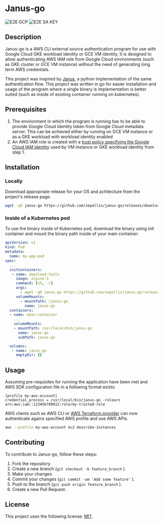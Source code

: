 # Janus-go

![E2E GCP](https://github.com/zepellin/janus-go/actions/workflows/e2e-gcp.yaml/badge.svg)
![E2E SA KEY](https://github.com/zepellin/janus-go/actions/workflows/e2e-sa-key.yaml/badge.svg)

## Description

Janus-go is a AWS CLI external source authentication program for use with Google Cloud GKE workload identity or GCE VM identity. It is designed to allow authenticating AWS IAM role from Google Cloud environments (such as GKE cluster or GCE VM instance) without the need of generating long term AWS credentials.

This project was inspired by [Janus](https://github.com/doitintl/janus), a python implementation of the same authentication flow. This project was written in go for easier installation and usage of the program where a single binary is implementation is better suited (such as inside of existing container running on kubernetes).

## Prerequisites

1. The environment in which the program is running has to be able to provide Google Cloud Identity token from Google Cloud metadata server. This can be achieved either by running on GCE VM instance or as a GKE workload with workload identity enabled
2. An AWS IAM role is created with a [trust policy specifying the Google Cloud IAM identity](https://aws.amazon.com/blogs/security/access-aws-using-a-google-cloud-platform-native-workload-identity/) used by VM instance or GKE workload identity from step 1.

## Installation

### Locally

Download appropriate release for your OS and achitecture from the project's release page.

```bash
wget -qO janus-go https://github.com/zepellin/janus-go/releases/download/v0.4.5/janus-v0.4.5-linux-amd64 && chmod +x janus-go
```

### Inside of a Kubernetes pod

To use the binary inside of Kubernetes pod, download the binary using init container and mount the binary path inside of your main container:

```yaml
apiVersion: v1
kind: Pod
metadata:
  name: my-app-pod
spec:
  ...
  initContainers:
   - name: download-tools
     image: alpine:3
     command: [sh, -c]
     args:
       - wget -qO janus-go https://github.com/zepellin/janus-go/releases/download/v0.4.5/janus-v0.4.5-linux-amd64 && chmod +x janus-go && mv janus-go /janus-go/
     volumeMounts:
       - mountPath: /janus-go
         name: janus-go
  containers:
  - name: main-container
    ...
    volumeMounts:
    - mountPath: /usr/local/bin/janus-go
      name: janus-go
      subPath: janus-go

  volumes:
   - name: janus-go
     emptyDir: {}
```

## Usage

Assuming pre-requisites for running the application have been met and AWS SDK configuration file in a following format exists:

```text
[profile my-aws-account]
credential_process = /usr/local/bin/janus-go -rolearn arn:aws:iam::123456789012:role/my-trusted-role
```

AWS clients such as AWS CLI or [AWS Terraform provider](https://registry.terraform.io/providers/hashicorp/aws/latest/docs) can now authenticate agains specified AWS profile and use AWS APIs.

```bash
aws --profile my-aws-account ec2 describe-instances
```

## Contributing

To contribute to Janus-go, follow these steps:

1. Fork the repository.
2. Create a new branch (`git checkout -b feature_branch` ).
3. Make your changes.
4. Commit your changes (`git commit -am 'Add some feature'` ).
5. Push to the branch (`git push origin feature_branch` ).
6. Create a new Pull Request.

## License

This project uses the following license: [MIT](LICENSE).
